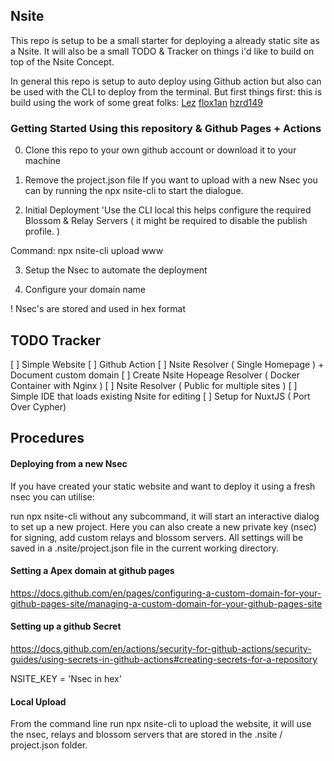 ## Nsite

This repo is setup to be a small starter for deploying a already static site as a Nsite.
It will also be a small TODO & Tracker on things i'd like to build on top of the Nsite Concept.

In general this repo is setup to auto deploy using Github action but also can be used with the CLI to deploy from the terminal.
But first things first: this is build using the work of some great folks: [Lez](https://github.com/lez) [flox1an](https://github.com/flox1an) [hzrd149](https://github.com/hzrd149)


### Getting Started Using this repository & Github Pages + Actions

0) Clone this repo to your own github account or download it to your machine

1) Remove the project.json file 
If you want to upload with a new Nsec you can by running the npx nsite-cli to start the dialogue.

2) Initial Deployment 'Use the CLI local this helps configure the required Blossom & Relay Servers 
( it might be required to disable the publish profile. )

Command:    npx nsite-cli upload www

3) Setup the Nsec to automate the deployment

4) Configure your domain name


! Nsec's are stored and used in hex format

## TODO Tracker

[ ] Simple Website 
[ ] Github Action
[ ] Nsite Resolver ( Single Homepage ) + Document custom domain 
[ ] Create Nsite Hopeage Resolver ( Docker Container with Nginx )
[ ] Nsite Resolver ( Public for multiple sites )
[ ] Simple IDE that loads existing Nsite for editing 
[ ] Setup for NuxtJS ( Port Over Cypher)


## Procedures

#### Deploying from a new Nsec

If you have created your static website and want to deploy it using a fresh nsec you can utilise:

 run npx nsite-cli without any subcommand, it will start an interactive dialog to set up a new project. Here you can also create a new private key (nsec) for signing, add custom relays and blossom servers. All settings will be saved in a .nsite/project.json file in the current working directory.

#### Setting a Apex domain at github pages

https://docs.github.com/en/pages/configuring-a-custom-domain-for-your-github-pages-site/managing-a-custom-domain-for-your-github-pages-site

#### Setting up a github Secret

https://docs.github.com/en/actions/security-for-github-actions/security-guides/using-secrets-in-github-actions#creating-secrets-for-a-repository

NSITE_KEY = 'Nsec in hex'


#### Local Upload 

From the command line run npx nsite-cli to upload the website, it will use the nsec, relays and blossom servers that are stored in the .nsite / project.json folder.
